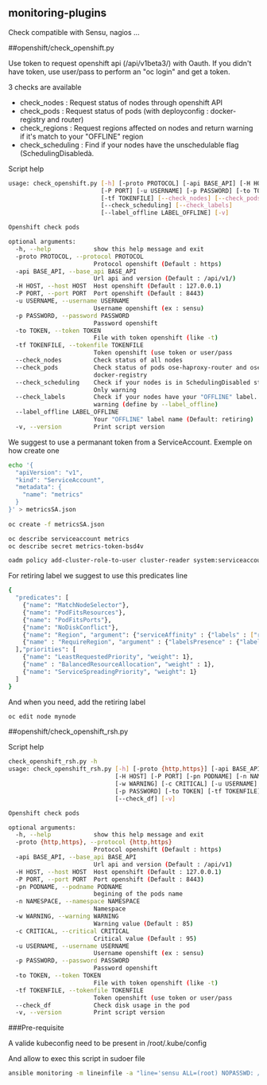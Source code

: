 ## monitoring-plugins
Check compatible with Sensu, nagios ...

##openshift/check_openshift.py

Use token to request openshift api (/api/v1beta3/)  with Oauth.
If you didn't have token, use user/pass to perform an "oc login" and get a token.

3 checks are available
  * check_nodes : Request status of nodes through openshift API
  * check_pods : Request status of pods (with deployconfig : docker-registry and router)
  * check_regions : Request regions affected on nodes and return warning if it's  match to your "OFFLINE" region
  * check_scheduling : Find if your nodes have the unschedulable flag (SchedulingDisabledà.

Script help

```bash
usage: check_openshift.py [-h] [-proto PROTOCOL] [-api BASE_API] [-H HOST]
                          [-P PORT] [-u USERNAME] [-p PASSWORD] [-to TOKEN]
                          [-tf TOKENFILE] [--check_nodes] [--check_pods]
                          [--check_scheduling] [--check_labels]
                          [--label_offline LABEL_OFFLINE] [-v]

Openshift check pods

optional arguments:
  -h, --help            show this help message and exit
  -proto PROTOCOL, --protocol PROTOCOL
                        Protocol openshift (Default : https)
  -api BASE_API, --base_api BASE_API
                        Url api and version (Default : /api/v1/)
  -H HOST, --host HOST  Host openshift (Default : 127.0.0.1)
  -P PORT, --port PORT  Port openshift (Default : 8443)
  -u USERNAME, --username USERNAME
                        Username openshift (ex : sensu)
  -p PASSWORD, --password PASSWORD
                        Password openshift
  -to TOKEN, --token TOKEN
                        File with token openshift (like -t)
  -tf TOKENFILE, --tokenfile TOKENFILE
                        Token openshift (use token or user/pass
  --check_nodes         Check status of all nodes
  --check_pods          Check status of pods ose-haproxy-router and ose-
                        docker-registry
  --check_scheduling    Check if your nodes is in SchedulingDisabled stat.
                        Only warning
  --check_labels        Check if your nodes have your "OFFLINE" label. Only
                        warning (define by --label_offline)
  --label_offline LABEL_OFFLINE
                        Your "OFFLINE" label name (Default: retiring)
  -v, --version         Print script version
```

We suggest to use a permanant token from a ServiceAccount. Exemple on how create one

```bash
echo '{
  "apiVersion": "v1",
  "kind": "ServiceAccount",
  "metadata": {
    "name": "metrics"
  }
}' > metricsSA.json
 
oc create -f metricsSA.json

oc describe serviceaccount metrics
oc describe secret metrics-token-bsd4v

oadm policy add-cluster-role-to-user cluster-reader system:serviceaccount:default:metrics
```

For retiring label we suggest to use this predicates line

```bash
{
  "predicates": [
    {"name": "MatchNodeSelector"},
    {"name": "PodFitsResources"},
    {"name": "PodFitsPorts"},
    {"name": "NoDiskConflict"},
    {"name": "Region", "argument": {"serviceAffinity" : {"labels" : ["region"]}}},
    {"name" : "RequireRegion", "argument" : {"labelsPresence" : {"labels" : ["retiring"], "presence" : false}}}
  ],"priorities": [
    {"name": "LeastRequestedPriority", "weight": 1},
    {"name" : "BalancedResourceAllocation", "weight" : 1},
    {"name": "ServiceSpreadingPriority", "weight": 1}
  ]
}
```

And when you need, add the retiring label

```bash
oc edit node mynode
```



##openshift/check_openshift_rsh.py

Script help
```bash
check_openshift_rsh.py -h
usage: check_openshift_rsh.py [-h] [-proto {http,https}] [-api BASE_API]
                              [-H HOST] [-P PORT] [-pn PODNAME] [-n NAMESPACE]
                              [-w WARNING] [-c CRITICAL] [-u USERNAME]
                              [-p PASSWORD] [-to TOKEN] [-tf TOKENFILE]
                              [--check_df] [-v]

Openshift check pods

optional arguments:
  -h, --help            show this help message and exit
  -proto {http,https}, --protocol {http,https}
                        Protocol openshift (Default : https)
  -api BASE_API, --base_api BASE_API
                        Url api and version (Default : /api/v1)
  -H HOST, --host HOST  Host openshift (Default : 127.0.0.1)
  -P PORT, --port PORT  Port openshift (Default : 8443)
  -pn PODNAME, --podname PODNAME
                        begining of the pods name
  -n NAMESPACE, --namespace NAMESPACE
                        Namespace
  -w WARNING, --warning WARNING
                        Warning value (Default : 85)
  -c CRITICAL, --critical CRITICAL
                        Critical value (Default : 95)
  -u USERNAME, --username USERNAME
                        Username openshift (ex : sensu)
  -p PASSWORD, --password PASSWORD
                        Password openshift
  -to TOKEN, --token TOKEN
                        File with token openshift (like -t)
  -tf TOKENFILE, --tokenfile TOKENFILE
                        Token openshift (use token or user/pass
  --check_df            Check disk usage in the pod
  -v, --version         Print script version

```

###Pre-requisite

A valide kubeconfig need to be present in /root/.kube/config

And allow to exec this script in sudoer file 

```bash
ansible monitoring -m lineinfile -a "line='sensu ALL=(root) NOPASSWD: /usr/bin/python /opt/rcip-openshift-scripts/monitoring-plugins/check_openshift_rsh.py *' dest=/etc/sudoers.d/sensu create=yes"
```
